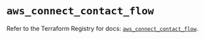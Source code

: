 # `aws_connect_contact_flow`

Refer to the Terraform Registry for docs: [`aws_connect_contact_flow`](https://registry.terraform.io/providers/hashicorp/aws/5.44.0/docs/resources/connect_contact_flow).
